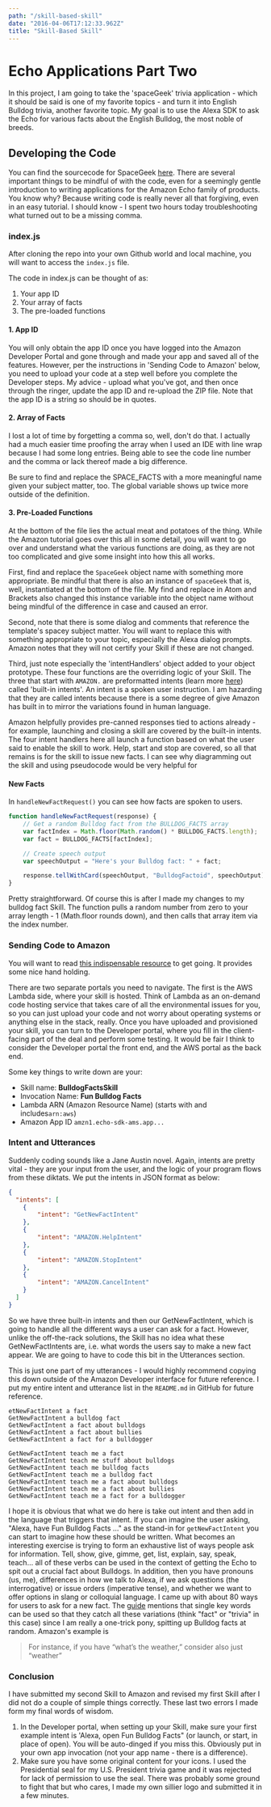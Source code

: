 ```yaml
---
path: "/skill-based-skill"
date: "2016-04-06T17:12:33.962Z"
title: "Skill-Based Skill"
---
```


# Echo Applications Part Two
In this project, I am going to take the 'spaceGeek' trivia application - which it should be said is one of my favorite topics - and turn it into English Bulldog trivia, another favorite topic. My goal is to use the Alexa SDK to ask the Echo for various facts about the English Bulldog, the most noble of breeds.

## Developing the Code
You can find the sourcecode for SpaceGeek [here](https://github.com/amzn/alexa-skills-kit-js/tree/master/samples/spaceGeek). There are several important things to be mindful of with the code, even for a seemingly gentle introduction to writing applications for the Amazon Echo family of products. You know why? Because writing code is really never all that forgiving, even in an easy tutorial. I should know - I spent two hours today troubleshooting what turned out to be a missing comma.

### index.js
After cloning the repo into your own Github world and local machine, you will want to access the `index.js` file.

The code in index.js can be thought of as:
1. Your app ID
2. Your array of facts
3. The pre-loaded functions

#### 1. App ID
You will only obtain the app ID once you have logged into the Amazon Developer Portal and gone through and made your app and saved all of the features. However, per the instructions in 'Sending Code to Amazon' below, you need to upload your code at a step well before you complete the Developer steps. My advice - upload what you've got, and then once through the ringer, update the app ID and re-upload the ZIP file. Note that the app ID is a string so should be in quotes.

#### 2. Array of Facts
I lost a lot of time by forgetting a comma so, well, don't do that. I actually had a much easier time proofing the array when I used an IDE with line wrap because I had some long entries. Being able to see the code line number and the comma or lack thereof made a big difference.

Be sure to find and replace the SPACE_FACTS with a more meaningful name given your subject matter, too. The global variable shows up twice more outside of the definition.

#### 3. Pre-Loaded Functions
At the bottom of the file lies the actual meat and potatoes of the thing. While the Amazon tutorial goes over this all in some detail, you will want to go over and understand what the various functions are doing, as they are not too complicated and give some insight into how this all works.

First, find and replace the `SpaceGeek` object name with something more appropriate. Be mindful that there is also an instance of `spaceGeek` that is, well, instantiated at the bottom of the file. My find and replace in Atom and Brackets also changed this instance variable into the object name without being mindful of the difference in case and caused an error.

Second, note that there is some dialog and comments that reference the template's spacey subject matter. You will want to replace this with something appropriate to your topic, especially the Alexa dialog prompts. Amazon notes that they will not certify your Skill if these are not changed.

Third, just note especially the 'intentHandlers' object added to your object prototype. These four functions are the overriding logic of your Skill. The three that start with `AMAZON.` are preformatted intents (learn more [here](https://developer.amazon.com/public/solutions/alexa/alexa-skills-kit/docs/implementing-the-built-in-intents)) called 'built-in intents'.  An intent is a spoken user instruction. I am hazarding that they are called intents because there is a some degree of give Amazon has built in to mirror the variations found in human language.

Amazon helpfully provides pre-canned responses tied to actions already - for example, launching and closing a skill are covered by the built-in intents. The four intent handlers here all launch a function based on what the user said to enable the skill to work.  Help, start and stop are covered, so all that remains is for the skill to issue new facts. I can see why diagramming out the skill and using pseudocode would be very helpful for

#### New Facts
In `handleNewFactRequest()` you can see how facts are spoken to users.

```javascript
function handleNewFactRequest(response) {
    // Get a random Bulldog fact from the BULLDOG_FACTS array
    var factIndex = Math.floor(Math.random() * BULLDOG_FACTS.length);
    var fact = BULLDOG_FACTS[factIndex];

    // Create speech output
    var speechOutput = "Here's your Bulldog fact: " + fact;

    response.tellWithCard(speechOutput, "BulldogFactoid", speechOutput);
}
```

Pretty straightforward. Of course this is after I made my changes to my bulldog fact Skill. The function pulls a random number from zero to your array length - 1 (Math.floor rounds down), and then calls that array item via the index number.

### Sending Code to Amazon
You will want to read [this indispensable resource](https://github.com/amzn/alexa-skills-kit-js/blob/master/samples/spaceGeek/FactSkillTemplate/Alexa_Skills_Kit_Template_Step-By-Step_Tutorial.pdf) to get going. It provides some nice hand holding.

There are two separate portals you need to navigate. The first is the AWS Lambda side, where your skill is hosted. Think of Lambda as an on-demand code hosting service that takes care of all the environmental issues for you, so you can just upload your code and not worry about operating systems or anything else in the stack, really. Once you have uploaded and provisioned your skill, you can turn to the Developer portal, where you fill in the client-facing part of the deal and perform some testing. It would be fair I think to consider the Developer portal the front end, and the AWS portal as the back end.

Some key things to write down are your:
* Skill name: **BulldogFactsSkill**
* Invocation Name: **Fun Bulldog Facts**
* Lambda ARN (Amazon Resource Name) (starts with and includes`arn:aws`)
* Amazon App ID `amzn1.echo-sdk-ams.app...`

### Intent and Utterances
Suddenly coding sounds like a Jane Austin novel. Again, intents are pretty vital - they are your input from the user, and the logic of your program flows from these diktats. We put the intents in JSON format as below:

```json
{
  "intents": [
    {
      	"intent": "GetNewFactIntent"
    },
    {
   		"intent": "AMAZON.HelpIntent"
    },
    {
      	"intent": "AMAZON.StopIntent"
    },
    {
    	"intent": "AMAZON.CancelIntent"
    }
  ]
}
```

So we have three built-in intents and then our GetNewFactIntent, which is going to handle all the different ways a user can ask for a fact. However, unlike the off-the-rack solutions, the Skill has no idea what these GetNewFactIntents are, i.e. what words the users say to make a new fact appear. We are going to have to code this bit in the Utterances section.

This is just one part of my utterances - I would highly recommend copying this down outside of the Amazon Developer interface for future reference. I put my entire intent and utterance list in the `README.md` in GitHub for  future reference.

```
etNewFactIntent a fact
GetNewFactIntent a bulldog fact
GetNewFactIntent a fact about bulldogs
GetNewFactIntent a fact about bullies
GetNewFactIntent a fact for a bulldogger

GetNewFactIntent teach me a fact
GetNewFactIntent teach me stuff about bulldogs
GetNewFactIntent teach me bulldog facts
GetNewFactIntent teach me a bulldog fact
GetNewFactIntent teach me a fact about bulldogs
GetNewFactIntent teach me a fact about bullies
GetNewFactIntent teach me a fact for a bulldogger
```

I hope it is obvious that what we do here is take out intent and then add in the language that triggers that intent. If you can imagine the user asking, "Alexa, have Fun Bulldog Facts ..." as the stand-in for `getNewFactIntent` you can start to imagine how these should be written. What becomes an interesting exercise is trying to form an exhaustive list of ways people ask for information. Tell, show, give, gimme, get, list, explain, say, speak, teach... all of these verbs can be used in the context of getting the Echo to spit out a crucial fact about Bulldogs. In addition, then you have pronouns (us, me), differences in how we talk to Alexa, if we ask questions (the interrogative) or issue orders (imperative tense), and whether we want to offer options in slang or colloquial language. I came up with about 80 ways for users to ask for a new fact. The [guide](https://developer.amazon.com/appsandservices/solutions/alexa/alexa-skills-kit/docs/defining-the-voice-interface ) mentions that single key words can be used so that they catch all these variations (think "fact" or "trivia" in this case) since I am really a one-trick pony, spitting up Bulldog facts at random.  Amazon's example is

>For instance, if you have “what’s the weather,” consider also just “weather”

### Conclusion
I have submitted my second Skill to Amazon and revised my first Skill after I did not do a couple of simple things correctly. These last two errors I made form my final words of wisdom.

1. In the Developer portal, when setting up your Skill, make sure your first example intent is 'Alexa, open Fun Bulldog Facts" (or launch, or start, in place of open). You will be auto-dinged if you miss this. Obviously put in your own app invocation (not your app name - there is a difference).
2. Make sure you have some original content for your icons. I used the Presidential seal for my U.S. President trivia game and it was rejected for lack of permission to use the seal. There was probably some ground to fight that but who cares, I made my own sillier logo and submitted it in a few minutes.
